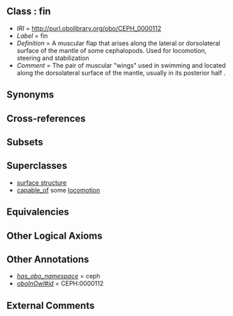 
## Class : fin

 * *IRI* = http://purl.obolibrary.org/obo/CEPH_0000112
 * *Label* = fin
 * *Definition* = A muscular flap that arises along the lateral or dorsolateral surface of the mantle of some cephalopods. Used for locomotion, steering and stabilization
 * *Comment* = The pair of muscular &quot;wings&quot; used in swimming and located along the dorsolateral surface of the mantle, usually in its posterior half .

## Synonyms


## Cross-references


## Subsets


## Superclasses

 * [surface structure](../../UBERON/02/UBERON_0003102.md)
 * [capable_of](../../ceph#capable/of/ceph#capable_of.md) some [locomotion](../../GO/11/GO_0040011.md)

## Equivalencies


## Other Logical Axioms


## Other Annotations

 * *[has_obo_namespace](../../ce/oboInOwl#hasOBONamespace.md)* = ceph
 * *[oboInOwl#id](../../id/oboInOwl#id.md)* = CEPH:0000112

## External Comments

